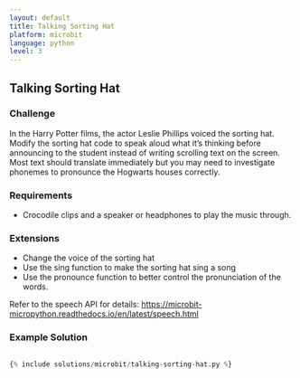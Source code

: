 ```yaml
---
layout: default
title: Talking Sorting Hat
platform: microbit
language: python
level: 3
---
```

## Talking Sorting Hat

### Challenge

In the Harry Potter films, the actor Leslie Phillips voiced the sorting hat. Modify the
sorting hat code to speak aloud what it’s thinking before announcing to the student instead of writing
scrolling text on the screen. Most text should translate immediately but you may need to investigate
phonemes to pronounce the Hogwarts houses correctly.

### Requirements

* Crocodile clips and a speaker or headphones to play the music through.


### Extensions

* Change the voice of the sorting hat
* Use the sing function to make the sorting hat sing a song
* Use the pronounce function to better control the pronunciation of the words.

Refer to the speech API for details: https://microbit-micropython.readthedocs.io/en/latest/speech.html


### Example Solution

```python

{% include solutions/microbit/talking-sorting-hat.py %}

```
